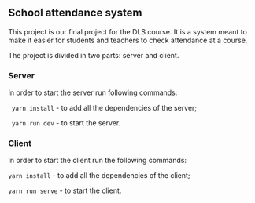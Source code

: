 ## School attendance system 

This project is our final project for the DLS course.
It is a system meant to make it easier for students and teachers to check attendance at a course.

The project is divided in two parts: server and client.

### Server
In order to start the server run following commands:

``` yarn install``` - to add all the dependencies of the server;

``` yarn run dev``` - to start the server.

### Client
In order to start the client run the following commands:

```yarn install``` - to add all the dependencies of the client;

```yarn run serve``` - to start the client.

